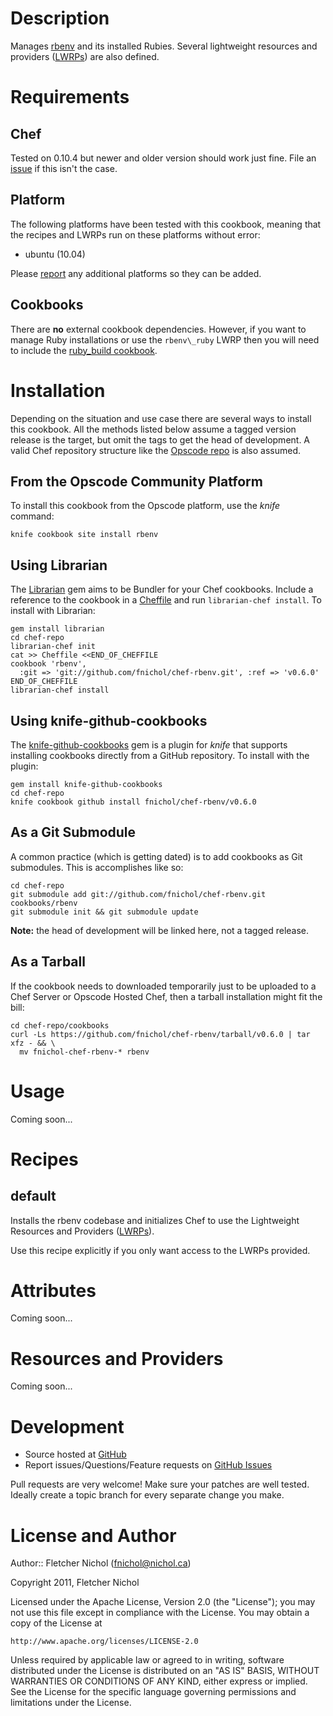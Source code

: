 # <a name="description"></a> Description

Manages [rbenv][rbenv_site] and its installed Rubies.
Several lightweight resources and providers ([LWRPs][lwrp]) are also defined.

# <a name="requirements"></a> Requirements

## <a name="requirements-chef"></a> Chef

Tested on 0.10.4 but newer and older version should work just
fine. File an [issue][issues] if this isn't the case.

## <a name="requirements-platform"></a> Platform

The following platforms have been tested with this cookbook, meaning that
the recipes and LWRPs run on these platforms without error:

* ubuntu (10.04)

Please [report][issues] any additional platforms so they can be added.

## <a name="requirements-cookbooks"></a> Cookbooks

There are **no** external cookbook dependencies. However, if you
want to manage Ruby installations or use the `rbenv\_ruby` LWRP then you will
need to include the [ruby\_build cookbook][ruby_build_cb].

# <a name="installation"></a> Installation

Depending on the situation and use case there are several ways to install
this cookbook. All the methods listed below assume a tagged version release
is the target, but omit the tags to get the head of development. A valid
Chef repository structure like the [Opscode repo][chef_repo] is also assumed.

## <a name="installation-platform"></a> From the Opscode Community Platform

To install this cookbook from the Opscode platform, use the *knife* command:

    knife cookbook site install rbenv

## <a name="installation-librarian"></a> Using Librarian

The [Librarian][librarian] gem aims to be Bundler for your Chef cookbooks.
Include a reference to the cookbook in a [Cheffile][cheffile] and run
`librarian-chef install`. To install with Librarian:

    gem install librarian
    cd chef-repo
    librarian-chef init
    cat >> Cheffile <<END_OF_CHEFFILE
    cookbook 'rbenv',
      :git => 'git://github.com/fnichol/chef-rbenv.git', :ref => 'v0.6.0'
    END_OF_CHEFFILE
    librarian-chef install

## <a name="installation-kgc"></a> Using knife-github-cookbooks

The [knife-github-cookbooks][kgc] gem is a plugin for *knife* that supports
installing cookbooks directly from a GitHub repository. To install with the
plugin:

    gem install knife-github-cookbooks
    cd chef-repo
    knife cookbook github install fnichol/chef-rbenv/v0.6.0

## <a name="installation-gitsubmodule"></a> As a Git Submodule

A common practice (which is getting dated) is to add cookbooks as Git
submodules. This is accomplishes like so:

    cd chef-repo
    git submodule add git://github.com/fnichol/chef-rbenv.git cookbooks/rbenv
    git submodule init && git submodule update

**Note:** the head of development will be linked here, not a tagged release.

## <a name="installation-tarball"></a> As a Tarball

If the cookbook needs to downloaded temporarily just to be uploaded to a Chef
Server or Opscode Hosted Chef, then a tarball installation might fit the bill:

    cd chef-repo/cookbooks
    curl -Ls https://github.com/fnichol/chef-rbenv/tarball/v0.6.0 | tar xfz - && \
      mv fnichol-chef-rbenv-* rbenv

# <a name="usage"></a> Usage

Coming soon...

# <a name="recipes"></a> Recipes

## <a name="recipes-default"></a> default

Installs the rbenv codebase and initializes Chef to use the Lightweight
Resources and Providers ([LWRPs][lwrp]).

Use this recipe explicitly if you only want access to the LWRPs provided.

# <a name="attributes"></a> Attributes

Coming soon...

# <a name="lwrps"></a> Resources and Providers

Coming soon...

# <a name="development"></a> Development

* Source hosted at [GitHub][repo]
* Report issues/Questions/Feature requests on [GitHub Issues][issues]

Pull requests are very welcome! Make sure your patches are well tested.
Ideally create a topic branch for every separate change you make.

# <a name="license"></a> License and Author

Author:: Fletcher Nichol (<fnichol@nichol.ca>)

Copyright 2011, Fletcher Nichol

Licensed under the Apache License, Version 2.0 (the "License");
you may not use this file except in compliance with the License.
You may obtain a copy of the License at

    http://www.apache.org/licenses/LICENSE-2.0

Unless required by applicable law or agreed to in writing, software
distributed under the License is distributed on an "AS IS" BASIS,
WITHOUT WARRANTIES OR CONDITIONS OF ANY KIND, either express or implied.
See the License for the specific language governing permissions and
limitations under the License.

[chef_repo]:      https://github.com/opscode/chef-repo
[cheffile]:       https://github.com/applicationsonline/librarian/blob/master/lib/librarian/chef/templates/Cheffile
[kgc]:            https://github.com/websterclay/knife-github-cookbooks#readme
[librarian]:      https://github.com/applicationsonline/librarian#readme
[lwrp]:           http://wiki.opscode.com/display/chef/Lightweight+Resources+and+Providers+%28LWRP%29
[rbenv_site]:     https://github.com/sstephenson/rbenv
[ruby_build_cb]:  http://community.opscode.com/cookbooks/ruby_build

[repo]:         https://github.com/fnichol/chef-rbenv
[issues]:       https://github.com/fnichol/chef-rbenv/issues
